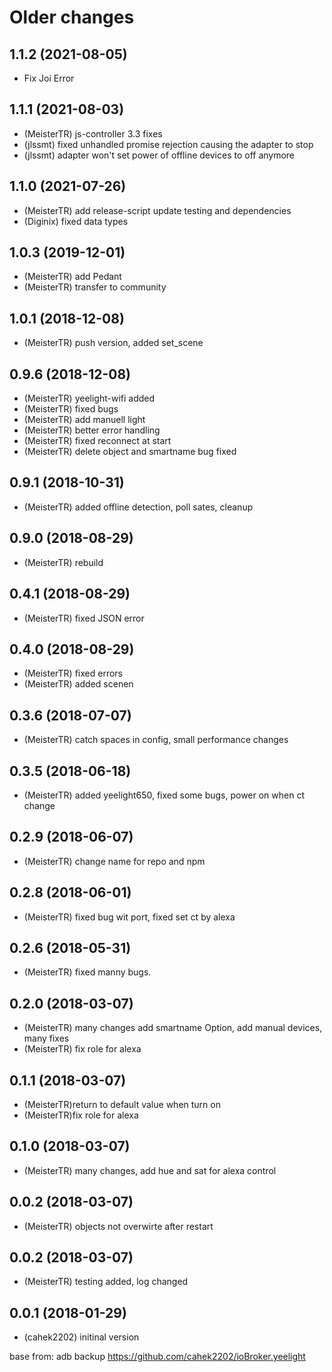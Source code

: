 # Older changes
## 1.1.2 (2021-08-05)

-   Fix Joi Error

## 1.1.1 (2021-08-03)
* (MeisterTR) js-controller 3.3 fixes
* (jlssmt) fixed unhandled promise rejection causing the adapter to stop
* (jlssmt) adapter won't set power of offline devices to off anymore

## 1.1.0 (2021-07-26)
* (MeisterTR) add release-script update testing and dependencies
* (Diginix) fixed data types

## 1.0.3 (2019-12-01)
* (MeisterTR) add Pedant
* (MeisterTR) transfer to community

## 1.0.1 (2018-12-08)
* (MeisterTR) push version, added set_scene

## 0.9.6 (2018-12-08)
* (MeisterTR) yeelight-wifi added
* (MeisterTR) fixed  bugs
* (MeisterTR) add manuell light
* (MeisterTR) better error handling
* (MeisterTR) fixed reconnect at start
* (MeisterTR) delete object and smartname bug fixed

## 0.9.1 (2018-10-31)
* (MeisterTR) added offline detection, poll sates, cleanup

## 0.9.0 (2018-08-29)
* (MeisterTR) rebuild

## 0.4.1 (2018-08-29)
* (MeisterTR) fixed JSON error

## 0.4.0 (2018-08-29)
* (MeisterTR) fixed errors
* (MeisterTR) added scenen

## 0.3.6 (2018-07-07)
* (MeisterTR) catch spaces in config, small performance changes

## 0.3.5 (2018-06-18)
* (MeisterTR) added yeelight650, fixed some bugs, power on when ct change

## 0.2.9 (2018-06-07)
* (MeisterTR) change name for repo and npm

## 0.2.8 (2018-06-01)
* (MeisterTR) fixed bug wit port, fixed set ct by alexa

## 0.2.6 (2018-05-31)
* (MeisterTR) fixed manny bugs.

## 0.2.0 (2018-03-07)
* (MeisterTR) many changes add smartname Option, add manual devices, many fixes
* (MeisterTR) fix role for alexa

## 0.1.1 (2018-03-07)
* (MeisterTR)return to default value when turn on
* (MeisterTR)fix role for alexa

## 0.1.0 (2018-03-07)
* (MeisterTR) many changes, add hue and sat for alexa control

## 0.0.2 (2018-03-07)
* (MeisterTR) objects not overwirte after restart

## 0.0.2 (2018-03-07)
* (MeisterTR) testing added, log changed

## 0.0.1 (2018-01-29)
* (cahek2202) initinal version



base from: adb backup https://github.com/cahek2202/ioBroker.yeelight